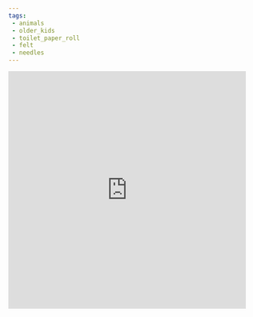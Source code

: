 ```yaml
---
tags:
 - animals
 - older_kids
 - toilet_paper_roll
 - felt
 - needles
---
```

<iframe src="https://www.facebook.com/plugins/video.php?height=476&href=https%3A%2F%2Fwww.facebook.com%2FBBCArchive%2Fvideos%2F1266914567282135%2F&show_text=false&width=476&t=0" width="476" height="476" style="border:none;overflow:hidden" scrolling="no" frameborder="0" allowfullscreen="true" allow="autoplay; clipboard-write; encrypted-media; picture-in-picture; web-share" allowFullScreen="true"></iframe>
